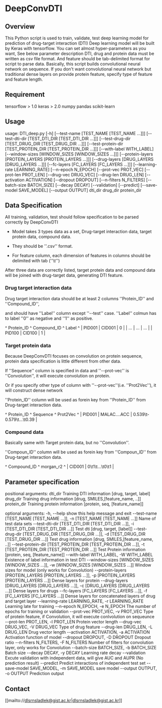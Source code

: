# DeepConvDTI

## Overview 

This Python script is used to train, validate, test deep learning model for prediction of drug-target interaction (DTI) Deep learning model will be built
by Keras with tensorflow. You can set almost hyper-parameters as you want, See below parameter description DTI, drug and protein data must be written as csv
file format. And feature should be tab-delimited format for script to parse data. Basically, this script builds convolutional neural network on sequence.
If you don't want convolutional neural network but traditional dense layers on provide protein feature, specify type of feature and feature length. 

## Requirement
  tensorflow > 1.0
  keras > 2.0 numpy
  pandas 
  scikit-learn  

## Usage 

  usage: DTI_deep.py [-h] [--test-name [TEST_NAME [TEST_NAME ...]]]
                     [--test-dti-dir [TEST_DTI_DIR [TEST_DTI_DIR ...]]]
                     [--test-drug-dir [TEST_DRUG_DIR [TEST_DRUG_DIR ...]]]
                     [--test-protein-dir [TEST_PROTEIN_DIR [TEST_PROTEIN_DIR ...]]]
                     [--with-label WITH_LABEL]
                     [--window-sizes [WINDOW_SIZES [WINDOW_SIZES ...]]]
                     [--protein-layers [PROTEIN_LAYERS [PROTEIN_LAYERS ...]]]
                     [--drug-layers [DRUG_LAYERS [DRUG_LAYERS ...]]]
                     [--fc-layers [FC_LAYERS [FC_LAYERS ...]]]
                     [--learning-rate LEARNING_RATE] [--n-epoch N_EPOCH]
                     [--prot-vec PROT_VEC] [--prot-len PROT_LEN]
                     [--drug-vec DRUG_VEC] [--drug-len DRUG_LEN]
                     [--activation ACTIVATION] [--dropout DROPOUT]
                     [--n-filters N_FILTERS] [--batch-size BATCH_SIZE]
                     [--decay DECAY] [--validation] [--predict]
                     [--save-model SAVE_MODEL] [--output OUTPUT]
                     dti_dir drug_dir protein_dir


## Data Specification

All training, validation, test should follow specification to be parsed correctly by DeepConvDTI

  * Model takes 3 types data as a set, Drug-target interaction data, target protein data, compound data.

  * They should be ''.csv'' format.

  * For feature column, each dimension of features in columns should be delimited with tab (''\t'')

After three data are correctly listed, target protein data and compound data will be joined with drug-target data, generating DTI feature.

### Drug target interaction data

Drug target interaction data should be at least 2 columns ''Protein_ID'' and ''Compound_ID'',

and should have ''Label'' column except ''--test'' case. ''Label'' colmun has to label ''0'' as negative and ''1'' as positive.

^  Protein_ID  ^  Compound_ID  ^  Label  ^
|  PID001      |  CID001       |  0      |
|  ...         |  ...          |  ...    |
|  PID100      |  CID100       |  1      |

### Target protein data 

Because DeepConvDTI focuses on convolution on protein sequence, protein data specification is little different from other data.

If ''Sequence'' column is specified in data and ''--prot-vec'' is ''Convolution'', it will execute convolution on protein.

Or if you specify other type of column with ''--prot-vec''(i.e. ''Prot2Vec''), it will construct dense network

''Protein_ID'' column will be used as forein key from ''Protein_ID'' from Drug-target interaction data.

^  Protein_ID  ^  Sequence      ^  Prot2Vec                  ^
|  PID001      |  MALAC....ACC  |  0.539\t-0.579\t...\t0.39  |

### Compound data

Basically same with Target protein data, but no ''Convolution''.

''Compoun_ID'' column will be used as forein key from ''Compoun_ID'' from Drug-target interaction data.

^  Compound_ID  ^  morgan_r2        ^
|  CID001       |  0\t1\t...\t0\t1  |



## Parameter specification

  positional arguments:
    dti_dir               Training DTI information [drug, target, label]
    drug_dir              Training drug information [drug, SMILES,[feature_name,
                          ..]]
    protein_dir           Training protein information [protein, seq,
                          [feature_name]]

  optional arguments:
    -h, --help            show this help message and exit
    --test-name [TEST_NAME [TEST_NAME ...]], -n [TEST_NAME [TEST_NAME ...]]
                          Name of test data sets
    --test-dti-dir [TEST_DTI_DIR [TEST_DTI_DIR ...]], -i [TEST_DTI_DIR [TEST_DTI_DIR ...]]
                          Test dti [drug, target, [label]]
    --test-drug-dir [TEST_DRUG_DIR [TEST_DRUG_DIR ...]], -d [TEST_DRUG_DIR [TEST_DRUG_DIR ...]]
                          Test drug information [drug, SMILES,[feature_name,
                          ..]]
    --test-protein-dir [TEST_PROTEIN_DIR [TEST_PROTEIN_DIR ...]], -t [TEST_PROTEIN_DIR [TEST_PROTEIN_DIR ...]]
                          Test Protein information [protein, seq,
                          [feature_name]]
    --with-label WITH_LABEL, -W WITH_LABEL
                          Existence of label information in test DTI
    --window-sizes [WINDOW_SIZES [WINDOW_SIZES ...]], -w [WINDOW_SIZES [WINDOW_SIZES ...]]
                          Window sizes for model (only works for Convolution)
    --protein-layers [PROTEIN_LAYERS [PROTEIN_LAYERS ...]], -p [PROTEIN_LAYERS [PROTEIN_LAYERS ...]]
                          Dense layers for protein
    --drug-layers [DRUG_LAYERS [DRUG_LAYERS ...]], -c [DRUG_LAYERS [DRUG_LAYERS ...]]
                          Dense layers for drugs
    --fc-layers [FC_LAYERS [FC_LAYERS ...]], -f [FC_LAYERS [FC_LAYERS ...]]
                          Dense layers for concatenated layers of drug and
                          target layer
    --learning-rate LEARNING_RATE, -r LEARNING_RATE
                          Learning late for training
    --n-epoch N_EPOCH, -e N_EPOCH
                          The number of epochs for training or validation
    --prot-vec PROT_VEC, -v PROT_VEC
                          Type of protein feature, if Convolution, it will
                          execute conlvolution on sequeunce
    --prot-len PROT_LEN, -l PROT_LEN
                          Protein vector length
    --drug-vec DRUG_VEC, -V DRUG_VEC
                          Type of drug feature
    --drug-len DRUG_LEN, -L DRUG_LEN
                          Drug vector length
    --activation ACTIVATION, -a ACTIVATION
                          Activation function of model
    --dropout DROPOUT, -D DROPOUT
                          Dropout ratio
    --n-filters N_FILTERS, -F N_FILTERS
                          Number of filters for convolution layer, only works
                          for Convolution
    --batch-size BATCH_SIZE, -b BATCH_SIZE
                          Batch size
    --decay DECAY, -y DECAY
                          Learning rate decay
    --validation          Excute validation with independent data, will give AUC
                          and AUPR (No prediction result)
    --predict             Predict interactions of independent test set
    --save-model SAVE_MODEL, -m SAVE_MODEL
                          save model
    --output OUTPUT, -o OUTPUT
                          Prediction output

## Contact 
[[mailto://dlsrnsladlek@gist.ac.kr|dlsrnsladlek@gist.ac.kr]]

